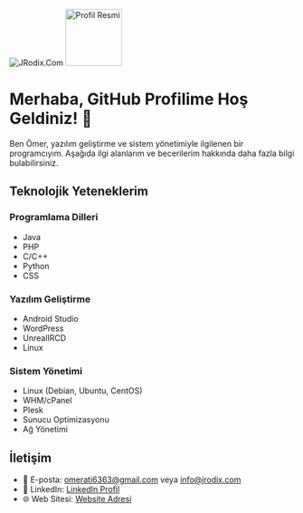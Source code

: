 ![JRodix.Com](https://www.jrodix.com/resources/uploads/logo/2024-04-20/jrodix-com-ircd-hosting-web-hosting-vds-sunucu-kiralama-yazilim-cozumleri.png)
<img src="https://www.ubilisim.com/wp-content/uploads/2018/04/wordpress-logo.png" alt="Profil Resmi" width="100" height="100">


# Merhaba, GitHub Profilime Hoş Geldiniz! 👋

Ben Ömer, yazılım geliştirme ve sistem yönetimiyle ilgilenen bir programcıyım. Aşağıda ilgi alanlarım ve becerilerim hakkında daha fazla bilgi bulabilirsiniz.

## Teknolojik Yeteneklerim

### Programlama Dilleri
- Java
- PHP
- C/C++
- Python
- CSS

### Yazılım Geliştirme
- Android Studio
- WordPress
- UnrealIRCD
- Linux

### Sistem Yönetimi
- Linux (Debian, Ubuntu, CentOS)
- WHM/cPanel
- Plesk
- Sunucu Optimizasyonu
- Ağ Yönetimi

## İletişim
- 📧 E-posta: omerati6363@gmail.com veya info@jrodix.com
- 💬 LinkedIn: [LinkedIn Profil](https://www.linkedin.com/in/username/)
- 🌐 Web Sitesi: [Website Adresi](https://www.jrodix.com)

